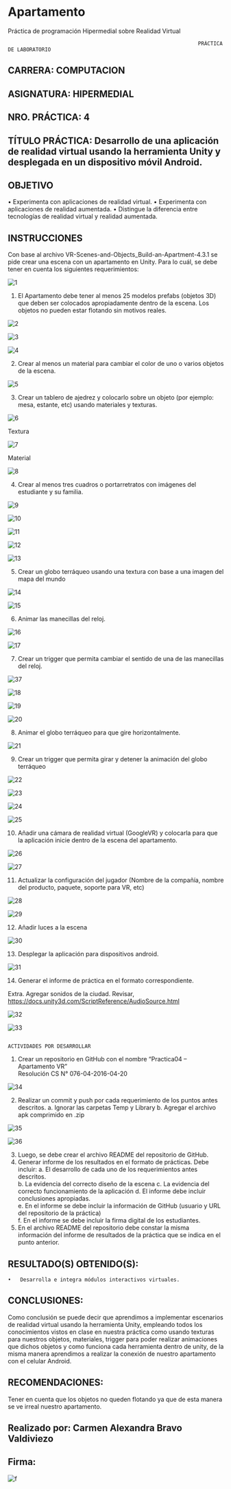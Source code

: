 # Apartamento
 Práctica de programación Hipermedial sobre Realidad Virtual
 
  
                                                                  PRÁCTICA DE LABORATORIO 
 
 
## CARRERA: COMPUTACION 	
## ASIGNATURA: HIPERMEDIAL 
## NRO. PRÁCTICA: 	4 
## TÍTULO PRÁCTICA:  Desarrollo de una aplicación de realidad virtual usando la herramienta Unity y desplegada en un dispositivo móvil Android. 
 
## OBJETIVO  
 
•	Experimenta con aplicaciones de realidad virtual. 
•	Experimenta con aplicaciones de realidad aumentada. 
•	Distingue la diferencia entre tecnologías de realidad virtual y realidad aumentada.  

## INSTRUCCIONES  	 
Con base al archivo VR-Scenes-and-Objects_Build-an-Apartment-4.3.1 se pide crear una escena con un apartamento en Unity. Para lo cuál, se debe tener en cuenta los siguientes requerimientos: 
 
 ![1](https://user-images.githubusercontent.com/49033767/125205926-1902c000-e24a-11eb-99a6-2fdce7427e08.png)

 
1.	El Apartamento debe tener al menos 25 modelos prefabs (objetos 3D) que deben ser colocados apropiadamente dentro de la escena. Los objetos no pueden estar flotando sin motivos reales. 

 
![2](https://user-images.githubusercontent.com/49033767/125205927-199b5680-e24a-11eb-858d-ebe717b828df.png)

![3](https://user-images.githubusercontent.com/49033767/125205928-199b5680-e24a-11eb-8a69-5b84344df3fc.png)

![4](https://user-images.githubusercontent.com/49033767/125205929-199b5680-e24a-11eb-8a25-27b0c373c52a.png)
 
 
2.	Crear al menos un material para cambiar el color de uno o varios objetos de la escena. 

![5](https://user-images.githubusercontent.com/49033767/125205887-11431b80-e24a-11eb-84bd-6ce6b2cef523.png)
 
3.	Crear un tablero de ajedrez y colocarlo sobre un objeto (por ejemplo: mesa, estante, etc) usando materiales y texturas. 
 
![6](https://user-images.githubusercontent.com/49033767/125205889-12744880-e24a-11eb-99bf-4dba9c80c38d.png)


Textura
 
![7](https://user-images.githubusercontent.com/49033767/125205890-12744880-e24a-11eb-95a8-ed1f83f25a58.png)

Material

![8](https://user-images.githubusercontent.com/49033767/125205891-12744880-e24a-11eb-8003-e2a6cef53781.png) 

4.	Crear al menos tres cuadros o portarretratos con imágenes del estudiante y su familia. 
    


![9](https://user-images.githubusercontent.com/49033767/125205892-130cdf00-e24a-11eb-9a65-cfc273e7d59d.png)

![10](https://user-images.githubusercontent.com/49033767/125205893-130cdf00-e24a-11eb-9ab6-e9abf8e363a2.png)
  
![11](https://user-images.githubusercontent.com/49033767/125205894-130cdf00-e24a-11eb-9f9d-d8181fb1b25b.png)

![12](https://user-images.githubusercontent.com/49033767/125205896-13a57580-e24a-11eb-807b-93abf8ad23b1.png)  

![13](https://user-images.githubusercontent.com/49033767/125205897-13a57580-e24a-11eb-9e3e-48f2dc61b164.png)
 
5.	Crear un globo terráqueo usando una textura con base a una imagen del mapa del mundo 

![14](https://user-images.githubusercontent.com/49033767/125205898-13a57580-e24a-11eb-8446-940b90816085.png)

![15](https://user-images.githubusercontent.com/49033767/125205899-143e0c00-e24a-11eb-8cb2-4a1a5d2e2aa1.png)


6.	Animar las manecillas del reloj.  

![16](https://user-images.githubusercontent.com/49033767/125205900-143e0c00-e24a-11eb-829a-be24419a9ccc.png)

![17](https://user-images.githubusercontent.com/49033767/125205902-143e0c00-e24a-11eb-9244-7eaa1d0c666d.png)


7.	Crear un trigger que permita cambiar el sentido de una de las manecillas del reloj. 
    
![37](https://user-images.githubusercontent.com/49033767/125206045-afcf7c80-e24a-11eb-9b37-84058a10a4e5.png)

![18](https://user-images.githubusercontent.com/49033767/125205903-14d6a280-e24a-11eb-8783-e271539a714a.png)

![19](https://user-images.githubusercontent.com/49033767/125205904-14d6a280-e24a-11eb-8979-a4a4d95b25c8.png)

![20](https://user-images.githubusercontent.com/49033767/125205905-156f3900-e24a-11eb-9b15-37f8aa94842b.png)

8.	Animar el globo terráqueo para que gire horizontalmente. 

 ![21](https://user-images.githubusercontent.com/49033767/125205907-156f3900-e24a-11eb-8104-151b48b1a260.png)

9.	Crear un trigger que permita girar y detener la animación del globo terráqueo 
 
![22](https://user-images.githubusercontent.com/49033767/125205908-156f3900-e24a-11eb-8fd4-a354248e9465.png)

![23](https://user-images.githubusercontent.com/49033767/125205909-1607cf80-e24a-11eb-9986-e1c1d83347b9.png)

![24](https://user-images.githubusercontent.com/49033767/125205910-1607cf80-e24a-11eb-9c09-5b0e0cb283b7.png)

![25](https://user-images.githubusercontent.com/49033767/125205911-1607cf80-e24a-11eb-811d-49af2c5875c7.png)
 
 

10.	Añadir una cámara de realidad virtual (GoogleVR) y colocarla para que la aplicación inicie dentro de la escena del apartamento. 

![26](https://user-images.githubusercontent.com/49033767/125205912-16a06600-e24a-11eb-8187-ea2cb36aff62.png)

![27](https://user-images.githubusercontent.com/49033767/125205913-16a06600-e24a-11eb-9054-3204261db32f.png)

11.	Actualizar la configuración del jugador (Nombre de la compañía, nombre del producto, paquete, soporte para VR, etc) 
 
![28](https://user-images.githubusercontent.com/49033767/125205914-16a06600-e24a-11eb-9ff2-f16669bc3660.png)

![29](https://user-images.githubusercontent.com/49033767/125205915-1738fc80-e24a-11eb-9abf-cbd915e5eee4.png)

12.	Añadir luces a la escena 
 




![30](https://user-images.githubusercontent.com/49033767/125205916-1738fc80-e24a-11eb-8c88-bf6d63f2c672.png)





13.	Desplegar la aplicación para dispositivos android. 

![31](https://user-images.githubusercontent.com/49033767/125205918-17d19300-e24a-11eb-84f2-07f6571a4167.png)
 
14.	Generar el informe de práctica en el formato correspondiente. 
 
Extra. Agregar sonidos de la ciudad. Revisar, 
https://docs.unity3d.com/ScriptReference/AudioSource.html 

![32](https://user-images.githubusercontent.com/49033767/125205919-17d19300-e24a-11eb-8fe2-96bb50fa6487.png)

![33](https://user-images.githubusercontent.com/49033767/125205920-186a2980-e24a-11eb-9984-5e3b89cb897e.png)
 
 
 
 
                                                                   ACTIVIDADES POR DESARROLLAR  
                                                                           
1.	Crear un repositorio en GitHub con el nombre “Practica04 – Apartamento VR”  
Resolución CS N° 076-04-2016-04-20 

 ![34](https://user-images.githubusercontent.com/49033767/125205921-186a2980-e24a-11eb-8cd0-cf058938e555.png)
 
2. Realizar un commit y push por cada requerimiento de los puntos antes descritos. 
a.	Ignorar las carpetas Temp y Library 
b.	Agregar el archivo apk comprimido en .zip 

![35](https://user-images.githubusercontent.com/49033767/125205922-186a2980-e24a-11eb-8ca6-fb7c662e978e.png)

![36](https://user-images.githubusercontent.com/49033767/125205923-1902c000-e24a-11eb-986b-4743542e1d8e.png)

 
 
3. Luego, se debe crear el archivo README del repositorio de GitHub. 
4. Generar informe de los resultados en el formato de prácticas. Debe incluir: 
a.	El desarrollo de cada uno de los requerimientos antes descritos.  
b.	La evidencia del correcto diseño de la escena 
c.	La evidencia del correcto funcionamiento de la aplicación 
d.	El informe debe incluir conclusiones apropiadas.  
e.	En el informe se debe incluir la información de GitHub (usuario y URL del repositorio de la práctica)  
f.	En el informe se debe incluir la firma digital de los estudiantes. 
5. En el archivo README del repositorio debe constar la misma información del informe de resultados de la práctica que se indica en el punto anterior. 

## RESULTADO(S) OBTENIDO(S): 

	• 	Desarrolla e integra módulos interactivos virtuales. 
 
## CONCLUSIONES:  
Como conclusión se puede decir que aprendimos a implementar escenarios de realidad virtual usando la herramienta Unity, empleando todos los conocimientos vistos en clase en nuestra práctica como usando texturas para nuestros objetos, materiales, trigger para poder realizar animaciones que dichos objetos y como funciona cada herramienta dentro de unity, de la misma manera aprendimos a realizar la conexión de nuestro apartamento con el celular Android. 
 
## RECOMENDACIONES:  
 
Tener en cuenta que los objetos no queden flotando ya que de esta manera se ve irreal nuestro apartamento.

## Realizado por: Carmen Alexandra Bravo Valdiviezo

## Firma: 
![f](https://user-images.githubusercontent.com/49033767/125206520-5b79cc00-e24d-11eb-81c9-3f7476d8f001.png)


 


